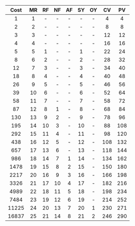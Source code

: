 |Cost|MR|RF|NF|AF|SY|OY|CV|PV|
|:-:|:-:|:-:|:-:|:-:|:-:|:-:|:-:|:-:|
|1|1|-|-|-|-|-|4|4|
|2|2|-|-|-|-|-|8|8|
|3|3|-|-|-|-|-|12|12|
|4|4|-|-|-|-|-|16|16|
|5|5|1|-|-|1|-|22|24|
|8|6|2|-|-|2|-|28|32|
|12|7|3|-|-|3|-|34|40|
|18|8|4|-|-|4|-|40|48|
|26|9|5|-|-|5|-|46|56|
|39|10|6|-|-|6|-|52|64|
|58|11|7|-|-|7|-|58|72|
|87|12|8|1|-|8|-|68|84|
|130|13|9|2|-|9|-|78|96|
|195|14|10|3|-|10|-|88|108|
|292|15|11|4|-|11|-|98|120|
|438|16|12|5|-|12|-|108|132|
|657|17|13|6|-|13|-|118|144|
|986|18|14|7|1|14|-|134|162|
|1478|19|15|8|2|15|-|150|180|
|2217|20|16|9|3|16|-|166|198|
|3326|21|17|10|4|17|-|182|216|
|4989|22|18|11|5|18|-|198|234|
|7484|23|19|12|6|19|-|214|252|
|11225|24|20|13|7|20|1|230|271|
|16837|25|21|14|8|21|2|246|290|